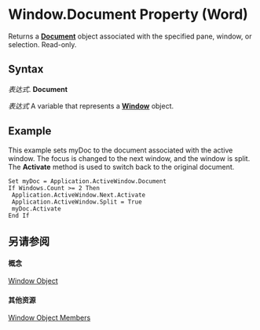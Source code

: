 
# Window.Document Property (Word)

Returns a  **[Document](8d83487a-2345-a036-a916-971c9db5b7fb.md)** object associated with the specified pane, window, or selection. Read-only.


## Syntax

 _表达式_. **Document**

 _表达式_ A variable that represents a **[Window](d92f83f9-ae44-56c0-4584-7a9359253c6d.md)** object.


## Example

This example sets myDoc to the document associated with the active window. The focus is changed to the next window, and the window is split. The  **Activate** method is used to switch back to the original document.


```
Set myDoc = Application.ActiveWindow.Document 
If Windows.Count >= 2 Then 
 Application.ActiveWindow.Next.Activate 
 Application.ActiveWindow.Split = True 
 myDoc.Activate 
End If
```


## 另请参阅


#### 概念


[Window Object](d92f83f9-ae44-56c0-4584-7a9359253c6d.md)
#### 其他资源


[Window Object Members](http://msdn.microsoft.com/library/c0dec747-3695-4f96-ea25-05b6494aad7e%28Office.15%29.aspx)